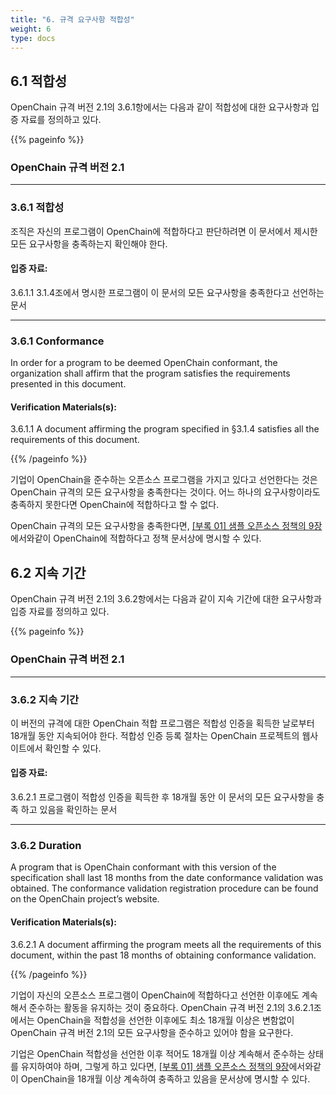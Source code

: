 ```yaml
---
title: "6. 규격 요구사항 적합성"
weight: 6
type: docs
---
```


## 6.1 적합성

OpenChain 규격 버전 2.1의 3.6.1항에서는 다음과 같이 적합성에 대한 요구사항과 입증 자료를 정의하고 있다.

{{% pageinfo %}}

### OpenChain 규격 버전 2.1
-----------

### 3.6.1 적합성

조직은 자신의 프로그램이 OpenChain에 적합하다고 판단하려면 이 문서에서 제시한 모든 요구사항을 충족하는지 확인해야 한다.

#### 입증 자료:

3.6.1.1 3.1.4조에서 명시한 프로그램이 이 문서의 모든 요구사항을 충족한다고 선언하는 문서

----------------

### 3.6.1 Conformance

In order for a program to be deemed OpenChain conformant, the organization shall affirm that the program satisfies the requirements presented in this document.

#### Verification Materials(s):

3.6.1.1 A document affirming the program specified in §3.1.4 satisfies all the requirements of this document.

{{% /pageinfo %}}


기업이 OpenChain을 준수하는 오픈소스 프로그램을 가지고 있다고 선언한다는 것은 OpenChain 규격의 모든 요구사항을 충족한다는 것이다. 어느 하나의 요구사항이라도 충족하지 못한다면 OpenChain에 적합하다고 할 수 없다.

OpenChain 규격의 모든 요구사항을 충족한다면, [[부록 01] 샘플 오픈소스 정책의 9장](../../appendix/1-policy-template/#9-openchain-적합성)에서와같이 OpenChain에 적합하다고 정책 문서상에 명시할 수 있다.

## 6.2 지속 기간

OpenChain 규격 버전 2.1의 3.6.2항에서는 다음과 같이 지속 기간에 대한 요구사항과 입증 자료를 정의하고 있다.

{{% pageinfo %}}

### OpenChain 규격 버전 2.1
-----------

### 3.6.2 지속 기간

이 버전의 규격에 대한 OpenChain 적합 프로그램은 적합성 인증을 획득한 날로부터 18개월 동안 지속되어야 한다. 적합성 인증 등록 절차는 OpenChain 프로젝트의 웹사이트에서 확인할 수 있다. 

#### 입증 자료:

3.6.2.1 프로그램이 적합성 인증을 획득한 후 18개월 동안 이 문서의 모든 요구사항을 충족 하고 있음을 확인하는 문서

----------------

### 3.6.2 Duration

A program that is OpenChain conformant with this version of the specification shall last 18 months from the date conformance validation was obtained. The conformance validation registration procedure can be found on the OpenChain project’s website.

#### Verification Materials(s):

3.6.2.1 A document affirming the program meets all the requirements of this document, within the past 18 months of obtaining conformance validation.

{{% /pageinfo %}}

기업이 자신의 오픈소스 프로그램이 OpenChain에 적합하다고 선언한 이후에도 계속해서 준수하는 활동을 유지하는 것이 중요하다. OpenChain 규격 버전 2.1의 3.6.2.1조에서는 OpenChain을 적합성을 선언한 이후에도 최소 18개월 이상은 변함없이 OpenChain 규격 버전 2.1의 모든 요구사항을 준수하고 있어야 함을 요구한다.

기업은 OpenChain 적합성을 선언한 이후 적어도 18개월 이상 계속해서 준수하는 상태를 유지하여야 하며, 그렇게 하고 있다면, [[부록 01] 샘플 오픈소스 정책의 9장](../../appendix/1-policy-template/#9-openchain-적합성)에서와같이 OpenChain을 18개월 이상 계속하여 충족하고 있음을 문서상에 명시할 수 있다.
